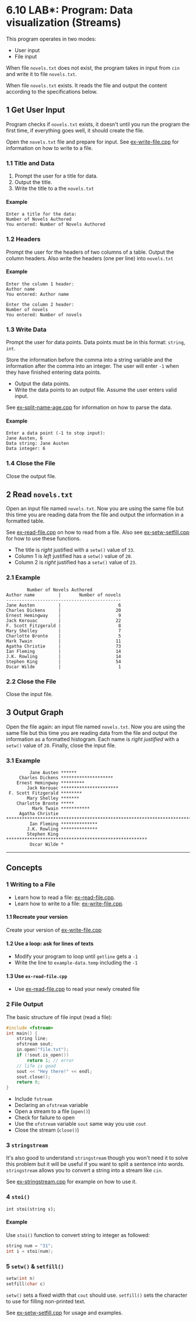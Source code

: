 # 6.10 LAB*: Program: Data visualization (Streams)
This program operates in two modes:

* User input
* File input

When file `novels.txt` does not exist,
the program takes in input from `cin` and write it to file `novels.txt`.

When file `novels.txt` exists.
It reads the file and output the content according to the specifications below.

## 1 Get User Input
Program checks if `novels.txt` exists, it doesn't until you run the program
the first time, if everything goes well, it should create the file.

Open the `novels.txt` file and prepare for input.
See [ex-write-file.cpp] for information on how to write to a file.

### 1.1 Title and Data
1. Prompt the user for a title for data.
2. Output the title.
3. Write the title to a the `novels.txt`

#### Example
```
Enter a title for the data:
Number of Novels Authored
You entered: Number of Novels Authored
```

### 1.2 Headers
Prompt the user for the headers of two columns of a table.
Output the column headers.
Also write the headers (one per line) into `novels.txt`

#### Example
```
Enter the column 1 header:
Author name
You entered: Author name

Enter the column 2 header:
Number of novels
You entered: Number of novels
```

### 1.3 Write Data
Prompt the user for data points.
Data points must be in this format: `string`, `int`.

Store the information before the comma into a string variable and the
information after the comma into an integer.
The user will enter `-1` when they have finished entering data points.
* Output the data points.
* Write the data points to an output file.
Assume the user enters valid input.

See [ex-split-name-age.cpp] for information on how to parse the data.

#### Example
```
Enter a data point (-1 to stop input):
Jane Austen, 6
Data string: Jane Austen
Data integer: 6
```

### 1.4 Close the File
Close the output file.

## 2 Read `novels.txt`
Open an input file named `novels.txt`.
Now you are using the same file but this time you are reading data
from the file and output the information in a formatted table.

See [ex-read-file.cpp] on how to read from a file.
Also see [ex-setw-setfill.cpp] for how to use these functions.

* The title is _right_ justified with a `setw()` value of `33`.
* Column 1 is _left_ justified has a `setw()` value of `20`.
* Column 2 is _right_ justified has a `setw()` value of `23`.

### 2.1 Example
```
        Number of Novels Authored
Author name         |       Number of novels
--------------------------------------------
Jane Austen         |                      6
Charles Dickens     |                     20
Ernest Hemingway    |                      9
Jack Kerouac        |                     22
F. Scott Fitzgerald |                      8
Mary Shelley        |                      7
Charlotte Bronte    |                      5
Mark Twain          |                     11
Agatha Christie     |                     73
Ian Fleming         |                     14
J.K. Rowling        |                     14
Stephen King        |                     54
Oscar Wilde         |                      1
```

### 2.2 Close the File
Close the input file.

## 3 Output Graph
Open the file again: an input file named `novels.txt`.
Now you are using the same file but this time you are reading data from the
file and output the information as a formatted histogram.
Each name is _right justified_ with a `setw()` value of `20`.
Finally, close the input file.

### 3.1 Example
```
         Jane Austen ******
     Charles Dickens ********************
    Ernest Hemingway *********
        Jack Kerouac **********************
 F. Scott Fitzgerald ********
        Mary Shelley *******
    Charlotte Bronte *****
          Mark Twain ***********
     Agatha Christie *************************************************************************
         Ian Fleming **************
        J.K. Rowling **************
        Stephen King ******************************************************
         Oscar Wilde *
```

---
## Concepts

### 1 Writing to a File
* Learn how to read a file: [ex-read-file.cpp].
* Learn how to write to a file: [ex-write-file.cpp].

#### 1.1 Recreate your version
Create your version of [ex-write-file.cpp]

#### 1.2 Use a loop: ask for lines of texts
* Modify your program to loop until `getline` gets a `-1`
* Write the line to `example-data.temp` including the `-1`

#### 1.3 Use `ex-read-file.cpp`
* Use [ex-read-file.cpp] to read your newly created file

### 2 File Output
The basic structure of file input (read a file):
```cpp
#include <fstream>
int main() {
    string line;
    ofstream sout;
    in.open("file.txt");
    if (!sout.is_open())
        return 1; // error
    // life is good
    sout << "Hey there!" << endl;
    sout.close();
    return 0;
}
```
* Include `fstream`
* Declaring an `ofstream` variable
* Open a stream to a file (`open()`)
* Check for failure to open
* Use the `ofstream` variable `sout` same way you use `cout`
* Close the stream (`close()`)

### 3 `stringstream`
It's also good to understand `stringstream` though you won't need it
to solve this problem but it will be useful if you want to split a
sentence into words.
`stringstream` allows you to convert a string into a stream like `cin`.

See [ex-stringstream.cpp] for example on how to use it.

### 4 `stoi()`
```
int stoi(string s);
```

#### Example
Use `stoi()` function to convert string to integer as followed:

```cpp
string num = "31";
int i = stoi(num);
```

### 5 `setw()` & `setfill()`
```cpp
setw(int n)
setfill(char c)
```
`setw()` sets a fixed width that `cout` should use.
`setfill()` sets the character to use for filling non-printed text.

See [ex-setw-setfill.cpp] for usage and examples.

[ex-read-file.cpp]: ../6.09-optional-parsing-date/ex-read-file.cpp
[ex-write-file.cpp]: ../6.10-data-visualization-streams/ex-write-file.cpp
[ex-stringstream.cpp]: ../6.10-data-visualization-streams/ex-stringstream.cpp
[ex-setw-setfill.cpp]: ../6.10-data-visualization-streams/ex-setw-setfill.cpp
[ex-split-name-age.cpp]: ../6.10-data-visualization-streams/ex-name-age.cpp